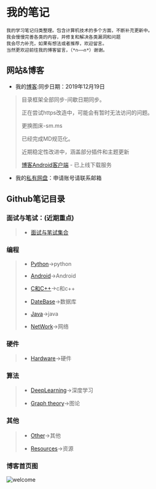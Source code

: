 # 我的笔记

    我的学习笔记归类整理。包含计算机技术的多个方面，不断补充更新中。
    我会慢慢完善各类的内容，并修复和解决各类漏洞和问题
    我会尽力补充，如果有想法或者推荐，欢迎留言。
    当然更欢迎前往我的博客留言，（*∩——∩*）谢谢。

## 网站&博客

* 我的[博客](http://blog.shencangblue.com):同步日期：2019年12月19日
>
>目录框架全部同步-间歇日期同步。
>
>正在尝试https改造中，可能会有暂时无法访问的问题。
>
>更换图床-sm.ms
>
>已经完成MD规范化。
>
>近期稳定性改进中，涵盖部分插件和主题更新
>
> [博客Android客户端](https://github.com/shencang/Blog_RecentNative) - 已上线下载服务
>

* 我的[私有网盘](http://data.shencangblue.com)：申请账号请联系邮箱

## Github笔记目录

### 面试与笔试：(近期重点)
>
>* [面试与笔试集合](https://github.com/shencang/note/tree/master/Interview&26WrittenExamination)
>
>
### 编程

>* [Python](https://github.com/shencang/note/tree/master/Python)->python
>
>* [Android](https://github.com/shencang/note/tree/master/Android)->Android
>
>* [C和C++](https://github.com/shencang/note/tree/master/CorC%2B%2B)->c和c++
>
>* [DateBase](https://github.com/shencang/note/tree/master/DateBase)->数据库
>
>* [Java](https://github.com/shencang/note/tree/master/Java)->java
>
>* [NetWork](https://github.com/shencang/note/tree/master/NetWork)->网络
>
### 硬件

>* [Hardware](https://github.com/shencang/note/tree/master/Hardware)->硬件
>
### 算法

>* [DeepLearning](https://github.com/shencang/note/tree/master/Algorithm/DeepLearning)->深度学习
>
>* [Graph theory](https://github.com/shencang/note/tree/master/Algorithm/Graph_theory)->图论
>
### 其他

>* [Other](https://github.com/shencang/note/tree/master/Other)->其他
>
>* [Resources](https://github.com/shencang/note/tree/master/Resources)->资源

### 博客首页图

![welcome](https://i.loli.net/2019/11/09/cQ19X3B5WFro6eN.png)
